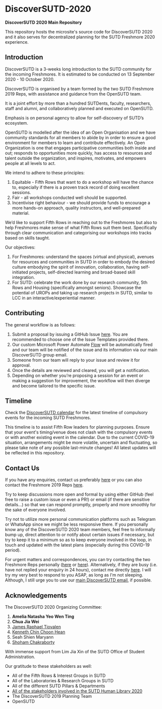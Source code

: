 # DiscoverSUTD-2020

**DiscoverSUTD 2020 Main Repository**

This repository hosts the microsite's source code for DiscoverSUTD 2020 and it also serves for decentralized planning for the SUTD Freshmore 2020 experience.

## Introduction

DiscoverSUTD is a 3-weeks long introduction to the SUTD community for the incoming Freshmores. It is estimated to be conducted on 13 September 2020 - 10 October 2020.

DiscoverSUTD is organised by a team formed by the two SUTD Freshmore 2019 Reps, with assistance and guidance from the OpenSUTD team.

It is a joint effort by more than a hundred SUTDents, faculty, researchers, staff and alumni, and collaboratively planned and executed on OpenSUTD.

Emphasis is on personal agency to allow for self-discovery of SUTD’s ecosystem.

OpenSUTD is modelled after the idea of an Open Organisation and we have community standards for all members to abide by in order to ensure a good environment for members to learn and contribute effectively. An Open Organization is one that engages participative communities both inside and out; responds to opportunities more quickly, has access to resources and talent outside the organization, and inspires, motivates, and empowers people at all levels to act.

We intend to adhere to these principles:

1. Equitable - Fifth Rows that want to do a workshop will have the chance to, especially if there is a proven track record of doing excellent sessions.
2. Fair - all workshops conducted well should be supported.
3. Incentivise right behaviour - we should provide funds to encourage a more hands-on approach, quality instructors, and well-prepared material.

We’d like to support Fifth Rows in reaching out to the Freshmores but also to help Freshmores make sense of what Fifth Rows suit them best. Specifically through clear communication and categorising our workshops into tracks based on skills taught.

Our objectives:

1. For Freshmores: understand the spaces (virtual and physical), avenues for resources and communities in SUTD in order to embody the desired culture embodying the spirit of innovation, collaboration, having self-initiated projects, self-directed learning and broad-based skill integration.
2. For SUTD: celebrate the work done by our research community, 5th Rows and Housing (specifically amongst seniors). Showcase the potential of UROPs and taking up research projects in SUTD, similar to LCC in an interactive/experiential manner.

## Contributing

The general workflow is as follows:

1. Submit a proposal by issuing a GitHub Issue [here](https://github.com/OpenSUTD/DiscoverSUTD-2020/issues/new/choose). You are recommended to choose one of the Issue Templates provided there.
2. Our custom Microsoft Power Automate [Flow](assets/planning/workflow.png) will be automatically fired and our team will be notified of the issue and its information via our main DiscoverSUTD group email.
3. Someone from our team will reply to your issue and review it for approval.
4. Once the details are reviewed and cleared, you will get a notification.
5. Depending on whether you’re proposing a session for an event or making a suggestion for improvement, the workflow will then diverge and become tailored to the specific issue.

## Timeline

Check the [DiscoverSUTD calendar](https://discover.opensutd.org/calendar.html) for the latest timeline of compulsory events for the incoming SUTD Freshmores.

This timeline is to assist Fifth Row leaders for planning purposes. Ensure that your event's timing/venue does not clash with the compulsory events or with another existing event in the calendar. Due to the current COVID-19 situation, arrangements might be more volatile, uncertain and fluctuating, so please take note of any possible last-minute changes! All latest updates will be reflected in this repository.

## Contact Us

If you have any enquiries, contact us preferably [here](mailto:discover@sutd.edu.sg) or you can also contact the Freshmore 2019 Reps [here](mailto:freshmore@rep.sutd.edu.sg).

Try to keep discussions more open and formal by using either GitHub (feel free to raise a custom issue or even a PR!) or email (if there are sensitive details...) so that we can respond promptly, properly and more smoothly for the sake of everyone involved.

Try not to utilize more personal communication platforms such as Telegram or WhatsApp since we might be less responsive there. If you personally know any of the DiscoverSUTD 2020 team members, feel free to informally bump up, direct attention to or notify about certain issues if necessary, but try to keep it to a minimum so as to keep everyone involved in the loop, in touch and updated with the latest plans (especially during this COVID-19 period).

For urgent matters and correspondences, you can try contacting the two Freshmore Reps personally ([here](mailto:amelia_yeo@mymail.sutd.edu.sg) or [here](mailto:jiawei_chua@mymail.sutd.edu.sg)). Alternatively, if they are busy (i.e. have not replied your enquiry in 24 hours), contact me directly [here](mailto:james_raphael@mymail.sutd.edu.sg). I will try my very best to respond to you ASAP, as long as I'm not sleeping. Although, I still urge you to use our [main DiscoverSUTD email](mailto:discover@sutd.edu.sg), if possible.

## Acknowledgements

The DiscoverSUTD 2020 Organizing Committee:

1. **Amelia Natasha Yeo Wen Ting**
2. **Chua Jia Wei**
3. [James Raphael Tiovalen](https://github.com/jamestiotio)
4. [Kenneth Chin Choon Hean](https://github.com/UrFriendKen)
5. Seah Shien Maryann
6. [Shoham Chakraborty](https://github.com/shohamc1)

With immense support from Lim Jia Xin of the SUTD Office of Student Administration.

Our gratitude to these stakeholders as well:
- All of the Fifth Rows & Interest Groups in SUTD
- All of the Laboratories & Research Groups in SUTD
- All of the different SUTD Pillars & Departments
- [All of the stakeholders involved in the SUTD Human Library 2020](https://discover.opensutd.org/people.html)
- The DiscoverSUTD 2019 Planning Team
- OpenSUTD
